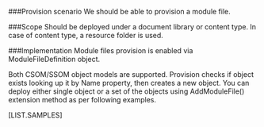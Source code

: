 <properties
	  pageTitle="ModuleFileDefinition"
    pageName="ModuleFileDefinition"
        parentPageId="spmeta2/definitions/sharepoint-foundation"
/>

###Provision scenario
We should be able to provision a module file.

###Scope
Should be deployed under a document library or content type.
In case of content type, a resource folder is used.

###Implementation
Module files provision is enabled via ModuleFileDefinition object.

Both CSOM/SSOM object models are supported. 
Provision checks if object exists looking up it by Name property, then creates a new object. 
You can deploy either single object or a set of the objects using AddModuleFile() extension method as per following examples.

[LIST.SAMPLES]